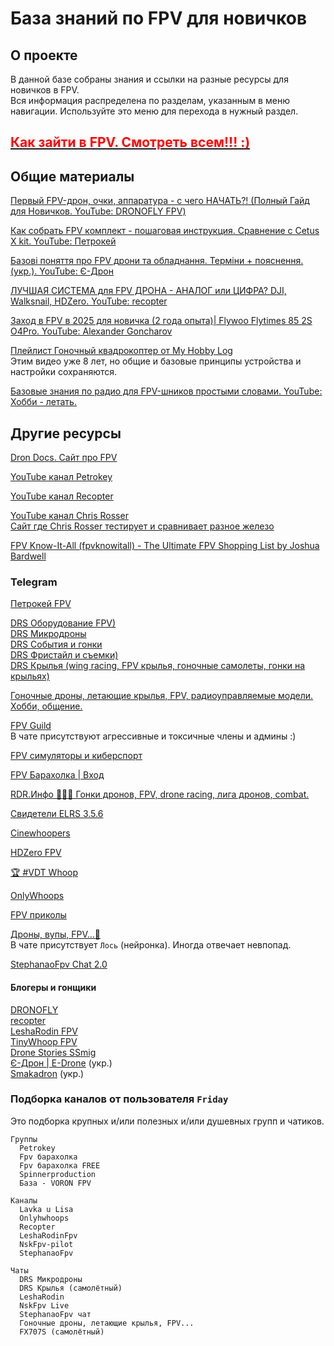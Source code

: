 # База знаний по FPV для новичков

## О проекте
В данной базе собраны знания и ссылки на разные ресурсы для новичков в FPV.  
Вся информация распределена по разделам, указанным в меню навигации. Используйте это меню для перехода в нужный раздел.

## [<font color="red">**Как зайти в FPV. Смотреть всем!!! :)**</font>](https://www.youtube.com/shorts/tBH15Pmxtq0)    

## Общие материалы

[Первый FPV-дрон, очки, аппаратура - с чего НАЧАТЬ?! (Полный Гайд для Новичков. YouTube: DRONOFLY FPV)](https://www.youtube.com/watch?v=OKOhqE8bt3Q)

[Как собрать FPV комплект - пошаговая инструкция. Сравнение с Cetus X kit. YouTube: Петрокей](https://www.youtube.com/watch?v=G06lMb3Cs3A)  

[Базові поняття про FPV дрони та обладнання. Терміни + пояснення. (укр.). YouTube: Є-Дрон](https://www.youtube.com/watch?v=sfohRjv3Fyk)  

[ЛУЧШАЯ СИСТЕМА для FPV ДРОНА - АНАЛОГ или ЦИФРА? DJI, Walksnail, HDZero. YouTube: recopter](https://www.youtube.com/watch?v=1AQI37pF4fw)

[Заход в FPV в 2025 для новичка (2 года опыта)| Flywoo Flytimes 85 2S O4Pro. YouTube: Alexander Goncharov](https://www.youtube.com/watch?v=-tH1bS7eAF4)

[Плейлист Гоночный квадрокоптер от My Hobby Log](https://www.youtube.com/playlist?list=PLLTDWoZVS17qhvotH9cNn0L5P6NwZIFr1)  
Этим видео уже 8 лет, но общие и базовые принципы устройства и настройки сохраняются.

[Базовые знания по радио для FPV-шников простыми словами. YouTube: Хобби - летать.](https://www.youtube.com/watch?v=x9G1zFIQhZs)

## Другие ресурсы
[Dron Docs. Cайт про FPV](https://propwashservice.ru/) 
 
[YouTube канал Petrokey](https://www.youtube.com/@petrokey) 
 
[YouTube канал Recopter](https://www.youtube.com/@recopter)  

[YouTube канал Chris Rosser](https://www.youtube.com/@ChrisRosser)  
[Сайт где Chris Rosser тестирует и сравнивает разное железо](https://www.aos-rc.com/aos-labs)  

[FPV Know-It-All (fpvknowitall) - The Ultimate FPV Shopping List by Joshua Bardwell](https://www.fpvknowitall.com/)

### Telegram

[Петрокей FPV](https://t.me/petrokeyfpv)

[DRS Оборудование FPV)](https://t.me/FPVequipment)  
[DRS Микродроны](https://t.me/tinywhoop_fpv)  
[DRS События и гонки](https://t.me/fpv_events)  
[DRS Фристайл и съемки)](https://t.me/fpv_freestyle)  
[DRS Крылья (wing racing, FPV крылья, гоночные самолеты, гонки на крыльях)](https://t.me/FPVwing)

[Гоночные дроны, летающие крылья, FPV, радиоуправляемые модели. Хобби, общение.](https://t.me/rcpilots)

[FPV Guild](https://t.me/fpvguild)  
В чате присутствуют агрессивные и токсичные члены и админы :)

[FPV симуляторы и киберспорт](https://t.me/FpvCyberSport)

[FPV Барахолка | Вход](https://t.me/fpvmarket)

[RDR.Инфо 🚀🚀🚀 Гонки дронов, FPV, drone racing, лига дронов, combat.](https://t.me/rdrleague)

[Свидетели ELRS 3.5.6](https://t.me/expresslrs_rus)

[Cinewhoopers](https://t.me/Cinewhoopers)

[HDZero FPV](https://t.me/SharkByteFPVru)

[🏆 #VDT Whoop](https://t.me/velocidrone_whoop)

[OnlyWhoops](https://t.me/OnlyWhoops)

[FPV приколы](https://t.me/fpvfunrus)

[Дроны, вупы, FPV...🐬](https://t.me/whoop_chat)  
В чате присутствует `Лось` (нейронка). Иногда отвечает невпопад. 

[StephanaoFpv Chat 2.0](https://t.me/whoopfanchat1)

#### Блогеры и гонщики

[DRONOFLY](https://t.me/dronofly)  
[recopter](https://t.me/recopter)  
[LeshaRodin FPV](https://t.me/FPVSHIT)  
[TinyWhoop FPV](https://t.me/TinyWhoopFPVdrone)  
[Drone Stories SSmig](https://t.me/dronestoriesssmig)  
[Є-Дрон | E-Drone](https://t.me/e_drones) (укр.)  
[Smakadron](https://t.me/SmakadronChannel) (укр.)  

### Подборка каналов от пользователя `Friday`
Это подборка крупных и/или полезных и/или душевных групп и чатиков.

```
Группы
  Petrokey 
  Fpv барахолка
  Fpv барахолка FREE
  Spinnerproduction
  База - VORON FPV

Каналы
  Lavka u Lisa
  Onlyhwhoops
  Recopter
  LeshaRodinFpv
  NskFpv-pilot
  StephanaoFpv

Чаты
  DRS Микродроны
  DRS Крылья (самолётный)
  LeshaRodin
  NskFpv Live
  StephanaoFpv чат
  Гоночные дроны, летающие крылья, FPV...
  FX707S (самолётный)
```